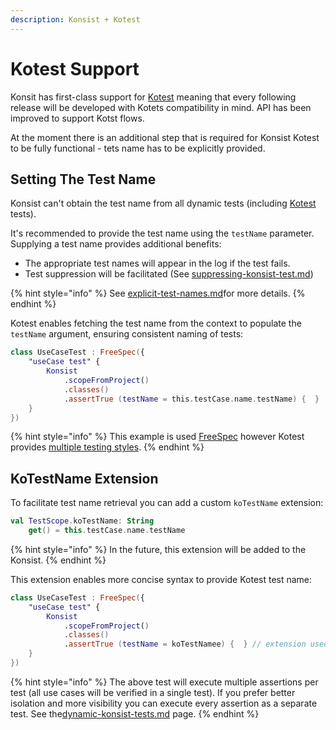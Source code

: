 ```yaml
---
description: Konsist + Kotest
---
```


# Kotest Support

Konsit has first-class support for [Kotest](https://kotest.io/) meaning that every following release will be developed with Kotets compatibility in mind. API has been improved to support Kotst flows.

At the moment there is an additional step that is required for Konsist Kotest to be fully functional - tets name has to be explicitly provided.

## Setting The Test Name

Konsist can't obtain the test name from all dynamic tests (including [Kotest](https://kotest.io/) tests).&#x20;

It's recommended to provide the test name using the `testName` parameter. Supplying a test name provides additional benefits:

* The appropriate test names will appear in the log if the test fails.
* Test suppression will be facilitated (See [suppressing-konsist-test.md](../../writing-tests/suppressing-konsist-test.md "mention"))

{% hint style="info" %}
See [explicit-test-names.md](explicit-test-names.md "mention")for more details.
{% endhint %}

Kotest enables fetching the test name from the context to populate the `testName` argument, ensuring consistent naming of tests:

```kotlin
class UseCaseTest : FreeSpec({
    "useCase test" {
        Konsist
            .scopeFromProject()
            .classes()
            .assertTrue (testName = this.testCase.name.testName) {  }
    }
})
```

{% hint style="info" %}
This example is used [FreeSpec](https://kotest.io/docs/framework/testing-styles.html#free-spec) however Kotest provides [multiple testing styles](https://kotest.io/docs/framework/testing-styles.html).
{% endhint %}

## KoTestName Extension

To facilitate test name retrieval you can add a custom `koTestName` extension:

```kotlin
val TestScope.koTestName: String
    get() = this.testCase.name.testName
```

{% hint style="info" %}
In the future, this extension will be added to the Konsist.
{% endhint %}

This extension enables more concise syntax to provide Kotest test name:

```kotlin
class UseCaseTest : FreeSpec({
    "useCase test" {
        Konsist
            .scopeFromProject()
            .classes()
            .assertTrue (testName = koTestNamee) {  } // extension used
    }
})
```

{% hint style="info" %}
The above test will execute multiple assertions per test (all use cases will be verified in a single test). If you prefer better isolation and more visibility you can execute every assertion as a separate test. See the[dynamic-konsist-tests.md](../../advanced/dynamic-konsist-tests.md "mention") page.&#x20;
{% endhint %}
